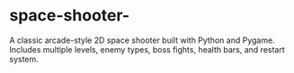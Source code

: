 # space-shooter-
A classic arcade-style 2D space shooter built with Python and Pygame. Includes multiple levels, enemy types, boss fights, health bars, and restart system.
